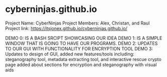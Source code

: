 # cyberninjas.github.io
Project Name: CyberNinjas
Project Members: Alex, Christan, and Raul
Project link: https://itsjonex.github.io/cyberninjas.github.io/

DEMO 0: IS A BASH SRCIPT SHOWCASING OUR IDEA
DEMO 1: IS A SIMPLE WINDOW THAT IS GOING TO HAVE OUR PROGRAMS.
DEMO 2: UPDATES TO OUR GUI WITH FUNCTIONALITY FOR ENCRYPTION TOOL
DEMO 3: Updates to design of GUI, added new features/tools including: steganography tool, metadata extracting tool, and interactive rescue crypto page added about sections for encryption and steganography with visual aids

